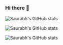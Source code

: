 ### Hi there 👋

![Saurabh's GitHub stats](https://github-readme-stats.vercel.app/api?username=saurabhprakash-25&show_icons=truet&theme=material-palenight)

![Saurabh's GitHub stats](https://github-readme-stats.vercel.app/api/top-langs/?username=saurabhprakash-25&layout=compact&theme=material-palenight)

![Saurabh's GitHub stats](https://github-readme-stats.vercel.app/api/pin/?username=saurabhprakash-25&repo=saurabhprakash-25.github.io&theme=material-palenight)
